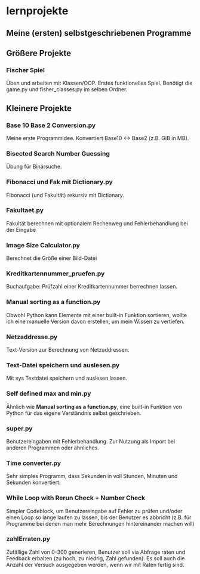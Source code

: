 # lernprojekte

## Meine (ersten) selbstgeschriebenen Programme

## Größere Projekte

### Fischer Spiel
Üben und arbeiten mit Klassen/OOP. Erstes funktionelles Spiel. Benötigt die game.py und fisher_classes.py im selben Ordner.

## Kleinere Projekte

### Base 10 Base 2 Conversion.py
Meine erste Programmidee. Konvertiert Base10 <-> Base2 (z.B. GiB in MB).

### Bisected Search Number Guessing
Übung für Binärsuche.

### Fibonacci und Fak mit Dictionary.py
Fibonacci (und Fakultät) rekursiv mit Dictionary.

### Fakultaet.py
Fakultät berechnen mit optionalem Rechenweg und Fehlerbehandlung bei der Eingabe

### Image Size Calculator.py
Berechnet die Größe einer Bild-Datei

### Kreditkartennummer_pruefen.py
Buchaufgabe: Prüfzahl einer Kreditkartennummer berrechnen lassen.

### Manual sorting as a function.py
Obwohl Python kann Elemente mit einer built-in Funktion sortieren, wollte ich eine manuelle Version davon erstellen, um mein Wissen zu vertiefen.

### Netzaddresse.py
Text-Version zur Berechnung von Netzaddressen.

### Text-Datei speichern und auslesen.py
Mit sys Textdatei speichern und auslesen lassen.

### Self defined max and min.py
Ähnlich wie **Manual sorting as a function.py**, eine built-in Funktion von Python für das eigene Verständnis selbst geschrieben.

### super.py
Benutzereingaben mit Fehlerbehandlung. Zur Nutzung als Import bei anderen Programmen oder ähnliches.

### Time converter.py
Sehr simples Programm, dass Sekunden in voll Stunden, Minuten und Sekunden konvertiert.

### While Loop with Rerun Check + Number Check
Simpler Codeblock, um Benutzereingabe auf Fehler zu prüfen und/oder einen Loop so lange laufen zu lassen, bis der Benutzer es abbricht (z.B. für Programme bei denen man mehr Berechnungen hintereinander machen will)

### zahlErraten.py
Zufällige Zahl von 0-300 generieren, Benutzer soll via Abfrage raten und Feedback erhalten (zu hoch,
zu niedrig, Zahl gefunden). Es soll auch die Anzahl der Versuch ausgegeben werden, wenn wir mit Raten fertig sind.
